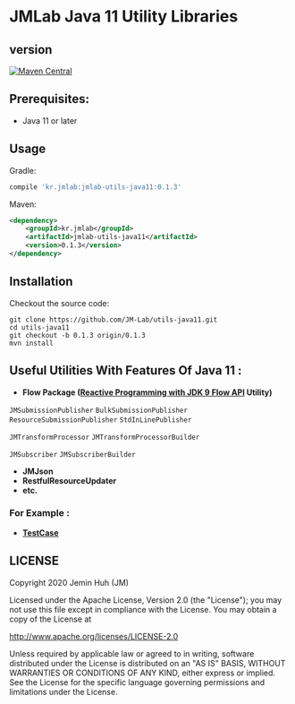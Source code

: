 JMLab Java 11 Utility Libraries
==============================
## version
[![Maven Central](https://maven-badges.herokuapp.com/maven-central/kr.jmlab/jmlab-utils-java11/badge.svg)](http://search.maven.org/#artifactdetails%7Ckr.jmlab%7Cjmlab-utils-java11%7C0.1.3%7Cjar)

## Prerequisites:
* Java 11 or later

## Usage
Gradle:
```groovy
compile 'kr.jmlab:jmlab-utils-java11:0.1.3'
```
Maven:
```xml
<dependency>
    <groupId>kr.jmlab</groupId>
    <artifactId>jmlab-utils-java11</artifactId>
    <version>0.1.3</version>
</dependency>
```

## Installation
Checkout the source code:

    git clone https://github.com/JM-Lab/utils-java11.git
    cd utils-java11
    git checkout -b 0.1.3 origin/0.1.3
    mvn install

## Useful Utilities With Features Of Java 11  :
* **Flow Package ([Reactive Programming with JDK 9 Flow API](https://community.oracle.com/docs/DOC-1006738) Utility)**

`JMSubmissionPublisher` `BulkSubmissionPublisher` 
`ResourceSubmissionPublisher` `StdInLinePublisher`

`JMTransformProcessor` `JMTransformProcessorBuilder`

`JMSubscriber` `JMSubscriberBuilder`
* **JMJson**
* **RestfulResourceUpdater**
* **etc.**

### For Example :
* **[TestCase](https://github.com/JM-Lab/utils-java11/tree/master/src/test/java/kr/jm/utils)**

## LICENSE
Copyright 2020 Jemin Huh (JM)

Licensed under the Apache License, Version 2.0 (the "License");
you may not use this file except in compliance with the License.
You may obtain a copy of the License at

<http://www.apache.org/licenses/LICENSE-2.0>

Unless required by applicable law or agreed to in writing, software
distributed under the License is distributed on an "AS IS" BASIS,
WITHOUT WARRANTIES OR CONDITIONS OF ANY KIND, either express or implied.
See the License for the specific language governing permissions and
limitations under the License.